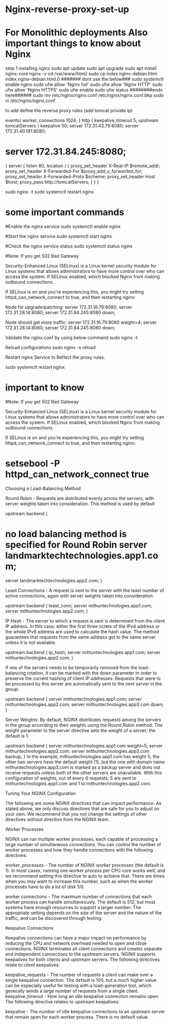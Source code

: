 # Nginx-reverse-proxy-set-up
# For Monolithic deployments Also important things to know about Nginx
step 1 installing nginx
sudo apt update
sudo apt upgrade
sudo apt install nginx-core
nginx -v
cd /var/www/html/
sudo cp index.nginx-debian.html index.nginx-debian.html.0
####### dont use the below###
sudo systemctl enable nginx
sudo ufw allow 'Nginx full'
sudo ufw allow 'Nginx HTTP' 
sudo ufw allow 'Nginx HTTPS' 
sudo ufw enable 
sudo ufw status
########ends here######
sudo mv /etc/nginx/nginx.conf /etc/nginx/nginx.conf.bkp 
sudo vi /etc/nginx/nginx.conf 

to add define the reverse proxy rules (add tomcat priviate ip)

events{
worker_connections 1024;
}
http { keepalive_timeout 5;
upstream tomcatServers {
  keepalive 50;
  server 172.31.43.79:8080;
  server 172.31.40.191:8080;
 # server 172.31.84.245:8080;

}
server {
   listen 80;
location / {
        proxy_set_header  X-Real-lP $remote_addr;
        proxy_set_header  X-Forwarded-For $proxy_add_x_forwarded_for;
        proxy_set_header  X-Forwarded-Proto $scheme;
        proxy_set_header        Host $host;
        proxy_pass http://tomcatServers;
}
}
}

sudo nginx -t
sudo systemctl restart nginx

# some important commands

#Enable the nginx service
sudo systemctl enable nginx

#Start the nginx service
sudo systemctl start nginx

#Check the nginx service status
sudo systemctl status nginx

#Note: If you get 502 Bad Gateway

Security-Enhanced Linux (SELinux) is a Linux kernel security module for Linux systems that allows administrators to have more control over who can access the system. If SELinux enabled, which blocked Nginx from making outbound connections.

If SELinux is on and you're experiencing this, you might try setting httpd_can_network_connect to true, and then restarting nginx:

Node for upgrade/patching:
  server 172.31.16.79:8080;
  server 172.31.28.14:8080;
  server 172.31.84.245:8080 down;

Node should get more traffic:
  server 172.31.16.79:8080 weight=4;
  server 172.31.28.14:8080;
  server 172.31.84.245:8080 down;


Validate the nginx.conf by using below command
sudo nginx -t

Reload configurations
sudo nginx -s reload

Restart nginx Service to Reflect the proxy rules.

sudo systemctl restart nginx


# important to know
#Note: If you get 502 Bad Gateway


Security-Enhanced Linux (SELinux) is a Linux kernel security module for Linux systems that allows administrators to have more control over who can access the system. If SELinux enabled, which blocked Nginx from making outbound connections.

If SELinux is on and you're experiencing this, you might try setting httpd_can_network_connect to true, and then restarting nginx:

# setsebool -P httpd_can_network_connect true

Choosing a Load-Balancing Method

Round Robin - Requests are distributed evenly across the servers, with server weights taken into consideration. This method is used by default

upstream backend {
# no load balancing method is specified for Round Robin server landmarktechtechnologies.app1.com;
server   landmarktechtechnologies.app2.com;
}

Least Connections - A request is sent to the server with the least number of active connections, again with server weights taken into consideration:

upstream backend { least_conn;
server mithuntechnologies.app1.com; server mithuntechnologies.app2.com;
}

IP Hash - The server to which a request is sent is determined from the client IP address. In this case, either the first three octets of the IPv4 address or the whole IPv6 address are used to calculate the hash value. The method guarantees that requests from the same address get to the same server unless it is not available.

upstream backend { ip_hash;
server mithuntechnologies.app1.com; server mithuntechnologies.app2.com;
}


If one of the servers needs to be temporarily removed from the
load-balancing rotation, it can be marked with the down parameter in order to preserve the current hashing of client IP addresses. Requests that were to be processed by this server are automatically sent to the next server in the group:

upstream backend {
server mithuntechnologies.app1.com; server mithuntechnologies.app2.com; server mithuntechnologies.app3.com down;
}

Server Weights:
By default, NGINX distributes requests among the servers in the group according to their weights using the Round Robin method. The weight parameter to the server directive sets the weight of a server; the default is 1:

upstream backend {
server mithuntechnologies.app1.com weight=5; server mithuntechnologies.app2.com;
server mithuntechnologies.app3.com backup;
}
In the example, mithuntechnologies.app1.com has weight 5; the other two servers have the default weight (1), but the one with domain name mithuntechnologies.app3.com is marked as a backup server and does not receive requests unless both of the other servers are unavailable. With this configuration of weights, out of every 6 requests, 5 are sent to mithuntechnologies.app1.com and 1 to mithuntechnologies.app2.com.

Tuning Your NGINX Configuration

The following are some NGINX directives that can impact performance. As stated above, we only discuss directives that are safe for you to adjust on your own. We recommend that you not change the settings of other directives without direction from the NGINX team.

Worker Processes

NGINX can run multiple worker processes, each capable of processing a large number of simultaneous connections. You can control the number of worker processes and how they handle connections with the following directives:

worker_processes - The number of NGINX worker processes  (the default is 1). In most cases, running one worker process per CPU core works well, and we recommend setting this directive to auto to achieve that. There are times when you may want to increase this number, such as when the worker processes have to do a lot of disk 1/0.


worker connections - The maximum number of connections that each worker process can handle simultaneously. The default is 512, but most systems have enough resources to support a larger number. The appropriate setting depends on the size of the server and the nature of the traffic, and can be discovered through testing.


Keepalive Connections

Keepalive connections can have a major impact on performance by reducing the CPU and network overhead needed to open and close connections. NGINX terminates all client connections and creates separate and independent connections to the upstream servers. NGINX supports keepalives for both clients and upstream servers. The following directives relate to client keepalives:

keepalive_requests - The number of requests a client can make over a single keepalive connection. The default is 100, but a much higher value can be especially useful for testing with a load-generation tool, which generally sends a large number of requests from a single client. keepalive_timeout - How long an idle keepalive connection remains open. The following directive relates to upstream keepalives:

keepalive - The number of idle keepalive connections to an upstream server that remain open for each worker process. There is no default value.














